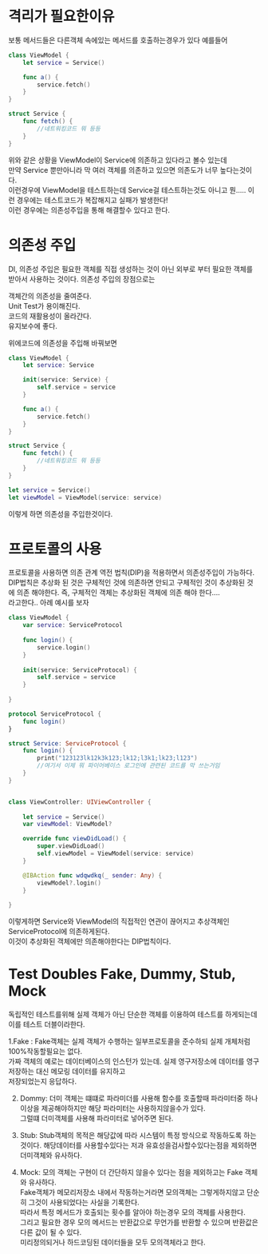 # 격리가 필요한이유
보통 메서드들은 다른객체 속에있는 메서드를 호출하는경우가 있다 예를들어   
```swift
class ViewModel {
    let service = Service()

    func a() {
        service.fetch()
    }
}

struct Service {
    func fetch() {
        //네트워킹코드 뭐 등등
    }
}
```
위와 같은 상황을 ViewModel이 Service에 의존하고 있다라고 볼수 있는데   
만약 Service 뿐만아니라 막 여러 객체를 의존하고 있으면 의존도가 너무 높다는것이다.   
이런경우에 ViewModel을 테스트하는데 Service걸 테스트하는것도 아니고 뭔..... 이런 경우에는 테스트코드가 복잡해지고 실패가 발생한다!   
이런 경우에는 의존성주입을 통해 해결할수 있다고 한다.    


# 의존성 주입
DI, 의존성 주입은 필요한 객체를 직접 생성하는 것이 아닌 외부로 부터 필요한 객체를 받아서 사용하는 것이다.
의존성 주입의 장점으로는
    
객체간의 의존성을 줄여준다.   
Unit Test가 용이해진다.   
코드의 재활용성이 올라간다.   
유지보수에 좋다.   
   
위에코드에 의존성을 주입해 바꿔보면   
```swift
class ViewModel {
    let service: Service

    init(service: Service) {
        self.service = service
    }

    func a() {
        service.fetch()
    }
}

struct Service {
    func fetch() {
        //네트워킹코드 뭐 등등
    }
}

let service = Service()
let viewModel = ViewModel(service: service)

```
   
이렇게 하면 의존성을 주입한것이다.   

# 프로토콜의 사용
프로토콜을 사용하면 의존 관계 역전 법칙(DIP)을 적용하면서 의존성주입이 가능하다.    
DIP법칙은 추상화 된 것은 구체적인 것에 의존하면 안되고 구체적인 것이 추상화된 것에 의존 해야한다. 즉, 구체적인 객체는 추상화된 객체에 의존 해야 한다....   
라고한다..  아례 예시를 보자    

```swift
class ViewModel {
    var service: ServiceProtocol
    
    func login() {
        service.login()
    }
    
    init(service: ServiceProtocol) {
        self.service = service
    }
    
}

protocol ServiceProtocol {
    func login()
}

struct Service: ServiceProtocol {
    func login() {
        print("123123lk12k3k123;lk12;l3k1;lk23;l123")
        //여기서 이제 뭐 파이어베이스 로그인에 관련된 코드를 막 쓰는거임
    }
}


class ViewController: UIViewController {
    
    let service = Service()
    var viewModel: ViewModel?

    override func viewDidLoad() {
        super.viewDidLoad()
        self.viewModel = ViewModel(service: service)
    }

    @IBAction func wdqwdkq(_ sender: Any) {
        viewModel?.login()
    }
    
}

```
   
이렇게하면 Service와 ViewModel의 직접적인 연관이 끊어지고 추상객체인 ServiceProtocol에 의존하게된다.   
이것이 추상화된 객체에만 의존해야한다는 DIP법칙이다.   


# Test Doubles Fake, Dummy, Stub, Mock
독립적인 테스트를위해 실제 객체가 아닌 단순한 객체를 이용하여 테스트를 하게되는데 이를 테스트 더블이라한다.   

1.Fake : Fake객체는 실제 객체가 수행하는 일부프로토콜을 준수하되 실제 개체처럼 100%작동할필요는 없다.   
가짜 객체의 예로는 데이터베이스의 인스턴가 있는데. 실제 영구저장소에 데이터를 영구 저장하는 대신 메모링 데이터를 유지하고    
저장되었는지 응답하다.   
   
2. Dommy: 더미 객체는 떄떄로 파라미더를 사용해 함수를 호출할때 파라미터중 하나이상을 제공해야하지만 해당 파라미터는 사용하지않을수가 있다.   
그럴떄 더미객체를 사용해 파라미터로 넣어주면 된다.   
   
3. Stub: Stub객체의 목적은 해당값에 따라 시스템이 특정 방식으로 작동하도록 하는것이다. 해당데이터를 사용할수있다는 저과 유효성을검사할수있다는점을 제외하면 더미객체와 유사하다.   
   
4. Mock: 모의 객체는 구현이 더 간단하지 않을수 있다는 점을 제외하고는 Fake 객체와 유사하다.   
Fake객체가 메모리저장소 내에서 작동하는거라면 모의객체는 그렇게하지않고 단순히 그것이 사용되었다는 사실을 기록한다.   
따라서 특정 메서드가 호출되는 횟수를 알아야 하는경우 모의 객체를 사용한다.   
그리고 필요한 경우 모의 메서드는 반환값으로 무언가를 반환할 수 있으며 반환값은 다른 값이 될 수 있다.    
미리정의되거나 하드코딩된 데이터들을 모두 모의객체라고 한다.   
